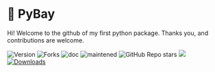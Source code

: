 # 🥳 PyBay

Hi! Welcome to the github of my first python package.
Thanks you, and contributions are welcome.

<img alt="Version" src="https://img.shields.io/badge/version-1.0.0-blue.svg?cacheSeconds=2592000" /> <img alt="Forks" src="https://img.shields.io/github/forks/vodkarm/pybay?style=social"> <img alt="doc" src="https://img.shields.io/badge/Documentaion-yes-blue"> <img alt="maintened" src="https://img.shields.io/badge/maintened%3F-yes-blue"> ![GitHub Repo stars](https://img.shields.io/github/stars/vodkarm/pybay?style=social) <img src="https://visitor-badge.glitch.me/badge?page_id=vodkarm.pybay"> [![Downloads](https://static.pepy.tech/personalized-badge/pybay?period=total&units=international_system&left_color=grey&right_color=blue&left_text=Downloads)](https://pepy.tech/project/pybay)
